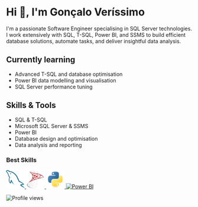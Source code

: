 # Hi 👋, I'm Gonçalo Veríssimo

I'm a passionate Software Engineer specialising in SQL Server technologies. I work extensively with SQL, T-SQL, Power BI, and SSMS to build efficient database solutions, automate tasks, and deliver insightful data analysis.

## Currently learning
- Advanced T-SQL and database optimisation
- Power BI data modelling and visualisation
- SQL Server performance tuning

## Skills & Tools
- SQL & T-SQL
- Microsoft SQL Server & SSMS
- Power BI
- Database design and optimisation
- Data analysis and reporting

### Best Skills

<a href="https://www.w3schools.com/sql/" target="_blank">
  <img src="https://raw.githubusercontent.com/devicons/devicon/master/icons/mysql/mysql-original.svg"  
  alt="SQL" width="50">
</a>

<a href="https://learn.microsoft.com/pt-pt/training/modules/get-started-transact-sql-programming/" target="_blank">
  <img src="https://raw.githubusercontent.com/devicons/devicon/master/icons/microsoftsqlserver/microsoftsqlserver-original.svg" 
  alt="T-SQL" width="50">
</a>

<a href="https://www.python.org" target="_blank">
  <img src="https://raw.githubusercontent.com/devicons/devicon/master/icons/python/python-original.svg"  
  alt="Python" width="50">
</a>

<a href="https://powerbi.microsoft.com/" target="_blank">
  <img src="https://github.com/microsoft/PowerBI-Icons/blob/main/SVG/Power-BI.svg"  
  alt="Power BI" width="50">
</a>

<!-- linha em branco aqui -->
![Profile views](https://komarev.com/ghpvc/?username=goncalofverissimo&color=bb0000)
